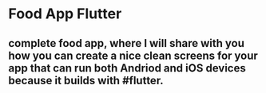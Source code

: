 # Food App Flutter

## complete food app, where I will share with you how you can create a nice clean screens for your app that can run both Andriod and iOS devices because it builds with #flutter.
